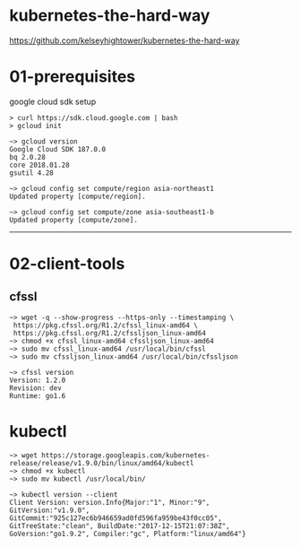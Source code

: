 kubernetes-the-hard-way
===

https://github.com/kelseyhightower/kubernetes-the-hard-way

# 01-prerequisites

google cloud sdk setup
```
> curl https://sdk.cloud.google.com | bash       
> gcloud init
```

```
~> gcloud version
Google Cloud SDK 187.0.0
bq 2.0.28
core 2018.01.28
gsutil 4.28
```

```
~> gcloud config set compute/region asia-northeast1  
Updated property [compute/region].
```

```
~> gcloud config set compute/zone asia-southeast1-b
Updated property [compute/zone].
```

-----
# 02-client-tools

## cfssl

```
~> wget -q --show-progress --https-only --timestamping \
 https://pkg.cfssl.org/R1.2/cfssl_linux-amd64 \
 https://pkg.cfssl.org/R1.2/cfssljson_linux-amd64
~> chmod +x cfssl_linux-amd64 cfssljson_linux-amd64
~> sudo mv cfssl_linux-amd64 /usr/local/bin/cfssl
~> sudo mv cfssljson_linux-amd64 /usr/local/bin/cfssljson
```

```
~> cfssl version
Version: 1.2.0
Revision: dev
Runtime: go1.6
```

# kubectl
```
~> wget https://storage.googleapis.com/kubernetes-release/release/v1.9.0/bin/linux/amd64/kubectl
~> chmod +x kubectl
~> sudo mv kubectl /usr/local/bin/
```
```
~> kubectl version --client
Client Version: version.Info{Major:"1", Minor:"9", GitVersion:"v1.9.0", GitCommit:"925c127ec6b946659ad0fd596fa959be43f0cc05", GitTreeState:"clean", BuildDate:"2017-12-15T21:07:38Z", GoVersion:"go1.9.2", Compiler:"gc", Platform:"linux/amd64"}
```
